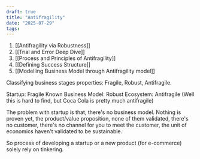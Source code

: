 ```yaml
---
draft: true
title: "Antifragility"
date: "2025-07-29"
tags: 
---
```




1. [[Antifragility via Robustness]]
2. [[Trial and Error Deep Dive]]
3. [[Process and Principles of Antifragility]]
4. [[Defining Success Structure]]
5. [[Modelling Business Model through Antifragility model]]





Classifying business stages properties: Fragile, Robust, Antifragile.

Startup: Fragile
Known Business Model: Robust
Ecosystem: Antifragile (Well this is hard to find, but Coca Cola is pretty much antifragile)



The problem with startup is that, there's no business model. Nothing is proven yet, the product/value proposition, none of them validated, there's no customer, there's no channel for you to meet the customer, the unit of economics haven't validated to be sustainable. 

So process of developing a startup or a new product (for e-commerce) solely rely on tinkering. 

